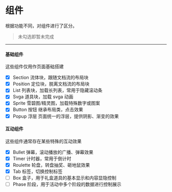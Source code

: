 # 组件

根据功能不同，对组件进行了区分。

> 未勾选即暂未完成

---

#### 基础组件

这些组件仅用作页面基础搭建

- [x] Section 流体块，跟随文档流的布局块
- [x] Position 定位块，脱离文档流的布局块
- [x] List 列表块，加载长列表，常用于隐藏滚动条
- [x] Svga 道具块，加载 svga 动画
- [x] Sprite 雪碧图/精灵图，加载特殊数字或图案
- [x] Button 按钮 继承布局类，点击效果
- [x] Popup 浮层 页面统一的浮层，提供阴影、渐变的效果

#### 互动组件

这些组件通常存在某些特殊的互动效果

- [x] Bullet 弹幕，滚动播放的广播、弹幕效果
- [x] Timer 计时器，常用于倒计时
- [x] Roulette 轮盘，转盘抽奖、砸地鼠效果
- [x] Tab 标签，切换控制标签
- [ ] Box 盒子，用于礼盒道具的基本显示和内容显隐控制
- [ ] Phase 阶段，用于活动中多个阶段的数据进行控制展示

